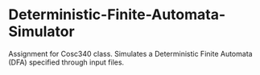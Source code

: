 # Deterministic-Finite-Automata-Simulator
Assignment for Cosc340 class. Simulates a Deterministic Finite Automata (DFA) specified through input files.
